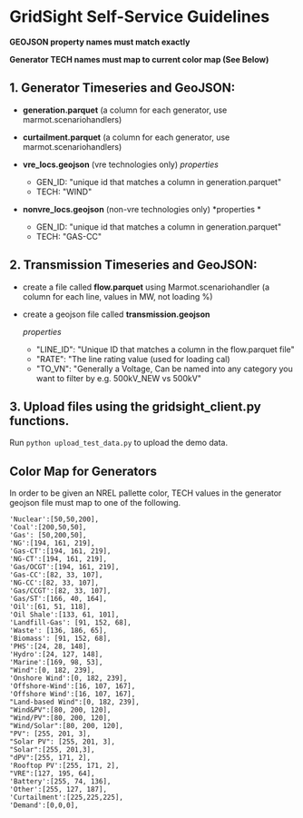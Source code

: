 # GridSight Self-Service Guidelines

**GEOJSON property names must match exactly**

**Generator TECH names must map to current color map (See Below)**

## 1. Generator Timeseries and GeoJSON:
- **generation.parquet** (a column for each generator, use marmot.scenariohandlers)
- **curtailment.parquet** (a column for each generator, use marmot.scenariohandlers)
- **vre_locs.geojson** (vre technologies only)
    *properties*
    - GEN_ID: "unique id that matches a column in generation.parquet"
    - TECH: "WIND"

- **nonvre_locs.geojson** (non-vre technologies only)
    *properties *
    -    GEN_ID: "unique id that matches a column in generation.parquet"
    -    TECH: "GAS-CC"

## 2. Transmission Timeseries and GeoJSON:

- create a file called **flow.parquet** using Marmot.scenariohandler (a column for each line, values in MW, not loading %)
- create a geojson file called **transmission.geojson**

    *properties*
    - "LINE_ID": "Unique ID that matches a column in the flow.parquet file"
    - "RATE": "The line rating value (used for loading cal)
    - "TO_VN": "Generally a Voltage, Can be named into any category you want to filter by e.g. 500kV_NEW vs 500kV"


## 3. Upload files using the gridsight_client.py functions.

Run `python upload_test_data.py` to upload the demo data.

## Color Map for Generators
In order to be given an NREL pallette color, TECH values in the generator geojson file must map to one of the following.

    'Nuclear':[50,50,200],
    'Coal':[200,50,50],
    'Gas': [50,200,50],
    'NG':[194, 161, 219],
    'Gas-CT':[194, 161, 219],
    'NG-CT':[194, 161, 219],
    'Gas/OCGT':[194, 161, 219],
    'Gas-CC':[82, 33, 107],
    'NG-CC':[82, 33, 107],
    'Gas/CCGT':[82, 33, 107],
    'Gas/ST':[166, 40, 164],
    'Oil':[61, 51, 118],
    'Oil Shale':[133, 61, 101],
    'Landfill-Gas': [91, 152, 68],
    'Waste': [136, 186, 65],
    'Biomass': [91, 152, 68],
    'PHS':[24, 28, 148],
    'Hydro':[24, 127, 148],
    'Marine':[169, 98, 53],
    "Wind":[0, 182, 239],
    'Onshore Wind':[0, 182, 239],
    'Offshore-Wind':[16, 107, 167],
    'Offshore Wind':[16, 107, 167],
    "Land-based Wind":[0, 182, 239],
    "Wind&PV":[80, 200, 120],
    "Wind/PV":[80, 200, 120],
    "Wind/Solar":[80, 200, 120],
    "PV": [255, 201, 3],
    "Solar PV": [255, 201, 3],
    "Solar":[255, 201,3],
    "dPV":[255, 171, 2],
    'Rooftop PV':[255, 171, 2],
    "VRE":[127, 195, 64],
    'Battery':[255, 74, 136],
    'Other':[255, 127, 187],
    'Curtailment':[225,225,225],
    'Demand':[0,0,0],
